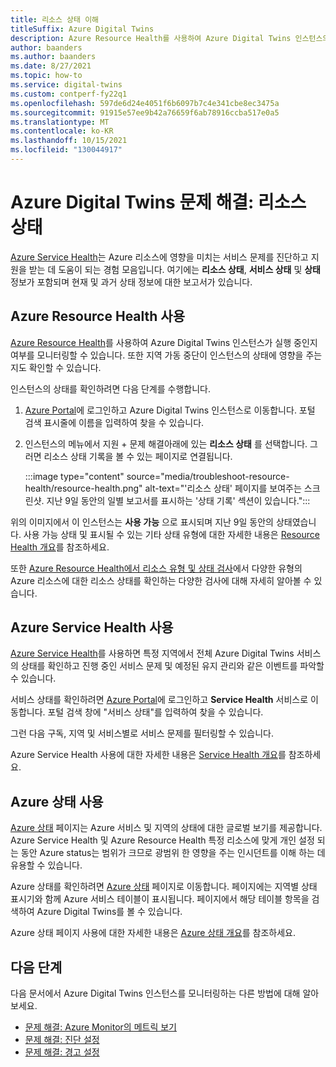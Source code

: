 ```yaml
---
title: 리소스 상태 이해
titleSuffix: Azure Digital Twins
description: Azure Resource Health를 사용하여 Azure Digital Twins 인스턴스의 상태를 확인하는 방법을 참조하세요.
author: baanders
ms.author: baanders
ms.date: 8/27/2021
ms.topic: how-to
ms.service: digital-twins
ms.custom: contperf-fy22q1
ms.openlocfilehash: 597de6d24e4051f6b6097b7c4e341cbe8ec3475a
ms.sourcegitcommit: 91915e57ee9b42a76659f6ab78916ccba517e0a5
ms.translationtype: MT
ms.contentlocale: ko-KR
ms.lasthandoff: 10/15/2021
ms.locfileid: "130044917"
---
```

# <a name="troubleshooting-azure-digital-twins-resource-health"></a>Azure Digital Twins 문제 해결: 리소스 상태

[Azure Service Health](../service-health/index.yml)는 Azure 리소스에 영향을 미치는 서비스 문제를 진단하고 지원을 받는 데 도움이 되는 경험 모음입니다. 여기에는 **리소스 상태**, **서비스 상태** 및 **상태** 정보가 포함되며 현재 및 과거 상태 정보에 대한 보고서가 있습니다.

## <a name="use-azure-resource-health"></a>Azure Resource Health 사용

[Azure Resource Health](../service-health/resource-health-overview.md)를 사용하여 Azure Digital Twins 인스턴스가 실행 중인지 여부를 모니터링할 수 있습니다. 또한 지역 가동 중단이 인스턴스의 상태에 영향을 주는지도 확인할 수 있습니다.

인스턴스의 상태를 확인하려면 다음 단계를 수행합니다.

1. [Azure Portal](https://portal.azure.com)에 로그인하고 Azure Digital Twins 인스턴스로 이동합니다. 포털 검색 표시줄에 이름을 입력하여 찾을 수 있습니다. 

2. 인스턴스의 메뉴에서 지원 + 문제 해결아래에 있는 **리소스 상태** 를 선택합니다. 그러면 리소스 상태 기록을 볼 수 있는 페이지로 연결됩니다. 

    :::image type="content" source="media/troubleshoot-resource-health/resource-health.png" alt-text="'리소스 상태' 페이지를 보여주는 스크린샷. 지난 9일 동안의 일별 보고서를 표시하는 '상태 기록' 섹션이 있습니다.":::

위의 이미지에서 이 인스턴스는 **사용 가능** 으로 표시되며 지난 9일 동안의 상태였습니다. 사용 가능 상태 및 표시될 수 있는 기타 상태 유형에 대한 자세한 내용은 [Resource Health 개요](../service-health/resource-health-overview.md)를 참조하세요.

또한 [Azure Resource Health에서 리소스 유형 및 상태 검사](../service-health/resource-health-checks-resource-types.md)에서 다양한 유형의 Azure 리소스에 대한 리소스 상태를 확인하는 다양한 검사에 대해 자세히 알아볼 수 있습니다.

## <a name="use-azure-service-health"></a>Azure Service Health 사용

[Azure Service Health](../service-health/service-health-overview.md)를 사용하면 특정 지역에서 전체 Azure Digital Twins 서비스의 상태를 확인하고 진행 중인 서비스 문제 및 예정된 유지 관리와 같은 이벤트를 파악할 수 있습니다.

서비스 상태를 확인하려면 [Azure Portal](https://portal.azure.com)에 로그인하고 **Service Health** 서비스로 이동합니다. 포털 검색 창에 "서비스 상태"를 입력하여 찾을 수 있습니다. 

그런 다음 구독, 지역 및 서비스별로 서비스 문제를 필터링할 수 있습니다.

Azure Service Health 사용에 대한 자세한 내용은 [Service Health 개요](../service-health/service-health-overview.md)를 참조하세요.

## <a name="use-azure-status"></a>Azure 상태 사용

[Azure 상태](../service-health/azure-status-overview.md) 페이지는 Azure 서비스 및 지역의 상태에 대한 글로벌 보기를 제공합니다. Azure Service Health 및 Azure Resource Health 특정 리소스에 맞게 개인 설정 되는 동안 Azure status는 범위가 크므로 광범위 한 영향을 주는 인시던트를 이해 하는 데 유용할 수 있습니다.

Azure 상태를 확인하려면 [Azure 상태](https://status.azure.com/status/) 페이지로 이동합니다. 페이지에는 지역별 상태 표시기와 함께 Azure 서비스 테이블이 표시됩니다. 페이지에서 해당 테이블 항목을 검색하여 Azure Digital Twins를 볼 수 있습니다.

Azure 상태 페이지 사용에 대한 자세한 내용은 [Azure 상태 개요](../service-health/azure-status-overview.md)를 참조하세요.

## <a name="next-steps"></a>다음 단계

다음 문서에서 Azure Digital Twins 인스턴스를 모니터링하는 다른 방법에 대해 알아보세요.
* [문제 해결: Azure Monitor의 메트릭 보기](troubleshoot-metrics.md)
* [문제 해결: 진단 설정](troubleshoot-diagnostics.md)
* [문제 해결: 경고 설정](troubleshoot-alerts.md)
